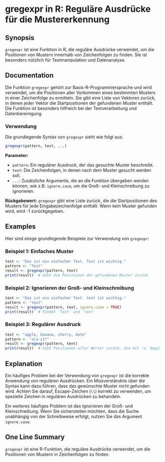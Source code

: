 <!--
Meta Description: # gregexpr in R: Reguläre Ausdrücke für die Mustererkennung ## Synopsis `gregexpr` ist eine Funktion in R, die reguläre Ausdrücke verwendet, um die Po...
Meta Keywords: die, text, gregexpr, ist, von
-->

# gregexpr in R: Reguläre Ausdrücke für die Mustererkennung

## Synopsis
`gregexpr` ist eine Funktion in R, die reguläre Ausdrücke verwendet, um die Positionen von Mustern innerhalb von Zeichenfolgen zu finden. Sie ist besonders nützlich für Textmanipulation und Datenanalyse.

## Documentation
Die Funktion `gregexpr` gehört zur Basis-R-Programmiersprache und wird verwendet, um die Positionen aller Vorkommen eines bestimmten Musters in einer Zeichenfolge zu ermitteln. Sie gibt eine Liste von Vektoren zurück, in denen jeder Vektor die Startpositionen der gefundenen Muster enthält. Die Funktion ist besonders hilfreich bei der Textverarbeitung und Datenbereinigung.

### Verwendung
Die grundlegende Syntax von `gregexpr` sieht wie folgt aus:

```R
gregexpr(pattern, text, ...)
```

**Parameter:**
- `pattern`: Ein regulärer Ausdruck, der das gesuchte Muster beschreibt.
- `text`: Die Zeichenfolgen, in denen nach dem Muster gesucht werden soll.
- `...`: Zusätzliche Argumente, die an die Funktion übergeben werden können, wie z.B. `ignore.case`, um die Groß- und Kleinschreibung zu ignorieren.

**Rückgabewert:**
`gregexpr` gibt eine Liste zurück, die die Startpositionen des Musters für jede Eingabezeichenfolge enthält. Wenn kein Muster gefunden wird, wird -1 zurückgegeben.

## Examples
Hier sind einige grundlegende Beispiele zur Verwendung von `gregexpr`:

### Beispiel 1: Einfaches Muster
```R
text <- "Das ist ein einfacher Text. Text ist wichtig."
pattern <- "Text"
result <- gregexpr(pattern, text)
print(result)  # Gibt die Positionen der gefundenen Muster zurück
```

### Beispiel 2: Ignorieren der Groß- und Kleinschreibung
```R
text <- "Das ist ein einfacher Text. text ist wichtig."
pattern <- "text"
result <- gregexpr(pattern, text, ignore.case = TRUE)
print(result)  # Findet 'Text' und 'text'
```

### Beispiel 3: Regulärer Ausdruck
```R
text <- "apple, banana, cherry, date"
pattern <- "a[a-z]*"
result <- gregexpr(pattern, text)
print(result)  # Gibt Positionen aller Wörter zurück, die mit 'a' beginnen
```

## Explanation
Ein häufiges Problem bei der Verwendung von `gregexpr` ist die korrekte Anwendung von regulären Ausdrücken. Ein Missverständnis über die Syntax kann dazu führen, dass das gewünschte Muster nicht gefunden wird. Achten Sie darauf, Escape-Zeichen (`\\`) korrekt zu verwenden, um spezielle Zeichen in regulären Ausdrücken zu behandeln. 

Ein weiteres häufiges Problem ist das Ignorieren der Groß- und Kleinschreibung. Wenn Sie sicherstellen möchten, dass die Suche unabhängig von der Schreibweise erfolgt, nutzen Sie das Argument `ignore.case`.

## One Line Summary
`gregexpr` ist eine R-Funktion, die reguläre Ausdrücke verwendet, um die Positionen von Mustern in Zeichenfolgen zu finden.